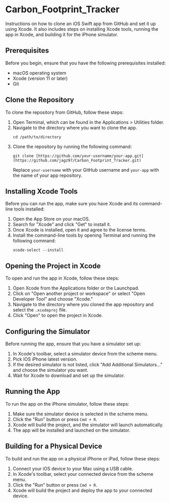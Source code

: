 # Carbon_Footprint_Tracker

Instructions on how to clone an iOS Swift app from GitHub and set it up using Xcode. It also includes steps on installing Xcode tools, running the app in Xcode, and building it for the iPhone simulator.

## Prerequisites
Before you begin, ensure that you have the following prerequisites installed:

- macOS operating system
- Xcode (version 11 or later)
- Git

## Clone the Repository
To clone the repository from GitHub, follow these steps:

1. Open Terminal, which can be found in the Applications > Utilities folder.
2. Navigate to the directory where you want to clone the app.
   ```
   cd /path/to/directory
   ```
3. Clone the repository by running the following command:
   ```
   git clone [https://github.com/your-username/your-app.git](https://github.com/jagz97/Carbon_Footprint_Tracker.git)
   ```
   Replace `your-username` with your GitHub username and `your-app` with the name of your app repository.

## Installing Xcode Tools
Before you can run the app, make sure you have Xcode and its command-line tools installed:

1. Open the App Store on your macOS.
2. Search for "Xcode" and click "Get" to install it.
3. Once Xcode is installed, open it and agree to the license terms.
4. Install the command-line tools by opening Terminal and running the following command:
   ```
   xcode-select --install
   ```

## Opening the Project in Xcode
To open and run the app in Xcode, follow these steps:

1. Open Xcode from the Applications folder or the Launchpad.
2. Click on "Open another project or workspace" or select "Open Developer Tool" and choose "Xcode."
3. Navigate to the directory where you cloned the app repository and select the `.xcodeproj` file.
4. Click "Open" to open the project in Xcode.

## Configuring the Simulator
Before running the app, ensure that you have a simulator set up:

1. In Xcode's toolbar, select a simulator device from the scheme menu.
2. Pick IOS iPhone latest version. 
3. If the desired simulator is not listed, click "Add Additional Simulators..." and choose the simulator you want.
4. Wait for Xcode to download and set up the simulator.

## Running the App
To run the app on the iPhone simulator, follow these steps:

1. Make sure the simulator device is selected in the scheme menu.
2. Click the "Run" button or press `Cmd + R`.
3. Xcode will build the project, and the simulator will launch automatically.
4. The app will be installed and launched on the simulator.

## Building for a Physical Device
To build and run the app on a physical iPhone or iPad, follow these steps:

1. Connect your iOS device to your Mac using a USB cable.
2. In Xcode's toolbar, select your connected device from the scheme menu.
3. Click the "Run" button or press `Cmd + R`.
4. Xcode will build the project and deploy the app to your connected device.

